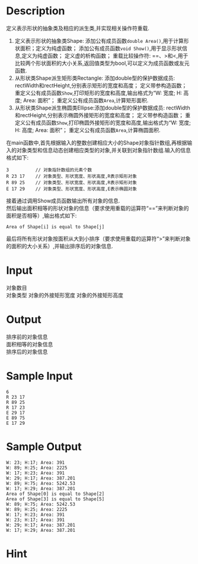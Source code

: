 # Description

定义表示形状的抽象类及相应的派生类,并实现相关操作符重载.
1. 定义表示形状的抽象类Shape:
添加公有成员函数`double Area()`,用于计算形状面积；定义为纯虚函数；
添加公有成员函数`void Show()`,用于显示形状信息,定义为纯虚函数；
定义虚的析构函数；
重载比较操作符: ==、>和<,用于比较两个形状面积的大小关系,返回值类型为bool,可以定义为成员函数或友元函数.</br>
2. 从形状类Shape派生矩形类Rectangle:
添加double型的保护数据成员: rectWidth和rectHeight,分别表示矩形的宽度和高度； 
定义带参构造函数；
重定义公有成员函数`Show`,打印矩形的宽度和高度,输出格式为“W: 宽度; H: 高度; Area: 面积”；
重定义公有成员函数`Area`,计算矩形面积.</br>
3. 从形状类Shape派生椭圆类Ellipse:添加double型的保护数据成员: rectWidth和rectHeight,分别表示椭圆外接矩形的宽度和高度； 
定义带参构造函数；
重定义公有成员函数`Show`,打印椭圆外接矩形的宽度和高度,输出格式为“W: 宽度; H: 高度; Area: 面积”；
重定义公有成员函数`Area`,计算椭圆面积.</br> 

  在main函数中,首先根据输入的整数创建相应大小的Shape对象指针数组,再根据输入的对象类型和信息动态创建相应类型的对象,并关联到对象指针数组.输入的信息格式如下:  

    3          // 对象指针数组的元素个数
    R 23 17    // 对象类型、形状宽度、形状高度,R表示矩形对象
    R 89 25    // 对象类型、形状宽度、形状高度,R表示矩形对象
    E 17 29    // 对象类型、形状宽度、形状高度,E表示椭圆对象 

 

接着通过调用Show成员函数输出所有对象的信息. </br>
然后输出面积相等的形状对象的信息（要求使用重载的运算符“==”来判断对象的面积是否相等）,输出格式如下: </br>

    Area of Shape[i] is equal to Shape[j]

最后将所有形状对象按面积从大到小排序（要求使用重载的运算符“>”来判断对象的面积的大小关系）,并输出排序后的对象信息.</br>

# Input

对象数目</br>
对象类型 对象的外接矩形宽度 对象的外接矩形高度

# Output

排序前的对象信息</br>
面积相等的对象信息</br>
排序后的对象信息

# Sample Input

    6
    R 23 17
    R 89 25
    R 17 23
    E 29 17
    E 89 75
    E 17 29

# Sample Output

    W: 23; H:17; Area: 391
    W: 89; H:25; Area: 2225
    W: 17; H:23; Area: 391
    W: 29; H:17; Area: 387.201
    W: 89; H:75; Area: 5242.53
    W: 17; H:29; Area: 387.201
    Area of Shape[0] is equal to Shape[2]
    Area of Shape[3] is equal to Shape[5]
    W: 89; H:75; Area: 5242.53
    W: 89; H:25; Area: 2225
    W: 17; H:23; Area: 391
    W: 23; H:17; Area: 391
    W: 29; H:17; Area: 387.201
    W: 17; H:29; Area: 387.201

# Hint